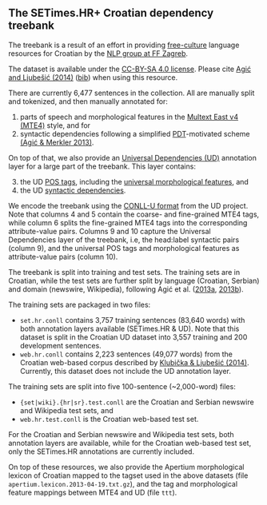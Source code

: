 ## The SETimes.HR+ Croatian dependency treebank

The treebank is a result of an effort in providing [free-culture](http://creativecommons.org/freeworks) language resources for Croatian by the [NLP group at FF Zagreb](http://nlp.ffzg.hr).

The dataset is available under the [CC-BY-SA 4.0 license](https://creativecommons.org/licenses/by-sa/4.0/).
Please cite [Agić and Ljubešić (2014)](http://www.lrec-conf.org/proceedings/lrec2014/pdf/690_Paper.pdf) ([bib](http://aclweb.org/anthology/L/L14/L14-1542.bib)) when using this resource.

There are currently 6,477 sentences in the collection. All are manually split and tokenized, and then manually annotated for:

1. parts of speech and morphological features in the [Multext East v4 (MTE4)](http://nlp.ffzg.hr/data/tagging/msd-hr.html) style, and for 
2. syntactic dependencies following a simplified [PDT](https://ufal.mff.cuni.cz/pdt3.0)-motivated scheme [(Agić & Merkler 2013)](http://link.springer.com/chapter/10.1007/978-3-642-40585-3_70).

On top of that, we also provide an [Universal Dependencies (UD)](http://universaldependencies.github.io/docs/) annotation layer for a large part of the treebank. This layer contains:

3. the UD [POS tags](http://universaldependencies.github.io/docs/u/pos/all.html), including the [universal morphological features](http://universaldependencies.github.io/docs/u/feat/all.html), and 
4. the UD [syntactic dependencies](http://universaldependencies.github.io/docs/u/dep/all.html).

We encode the treebank using the [CONLL-U format](http://universaldependencies.github.io/docs/format.html) from the UD project. Note that columns 4 and 5 contain the coarse- and fine-grained MTE4 tags, while column 6 splits the fine-grained MTE4 tags into the corresponding attribute-value pairs. Columns 9 and 10 capture the Universal Dependencies layer of the treebank, i.e, the head:label syntactic pairs (column 9), and the universal POS tags and morphological features as attribute-value pairs (column 10).

The treebank is split into training and test sets. The training sets are in Croatian, while the test sets are further split by language (Croatian, Serbian) and domain (newswire, Wikipedia), following Agić et al. ([2013a](http://www.aclweb.org/anthology/W/W13/W13-2408.pdf), [2013b](http://www.aclweb.org/anthology/W/W13/W13-4903.pdf)).

The training sets are packaged in two files:

* `set.hr.conll` contains 3,757 training sentences (83,640 words) with both annotation layers available (SETimes.HR & UD). Note that this dataset is split in the Croatian UD dataset into 3,557 training and 200 development sentences.
* `web.hr.conll` contains 2,223 sentences (49,077 words) from the Croatian web-based corpus described by [Klubička & Ljubešić (2014)](http://nl.ijs.si/isjt14/proceedings/isjt2014_10.pdf). Currently, this dataset does not include the UD annotation layer.

The training sets are split into five 100-sentence (~2,000-word) files:

* `{set|wiki}.{hr|sr}.test.conll` are the Croatian and Serbian newswire and Wikipedia test sets, and
* `web.hr.test.conll` is the Croatian web-based test set.

For the Croatian and Serbian newswire and Wikipedia test sets, both annotation layers are available, while for the Croatian web-based test set, only the SETimes.HR annotations are currently included.

On top of these resources, we also provide the Apertium morphological lexicon of Croatian mapped to the tagset used in the above datasets (file `apertium.lexicon.2013-04-19.txt.gz`), and the tag and morphological feature mappings between MTE4 and UD (file `ttt`).
